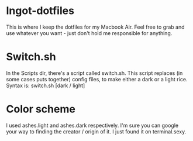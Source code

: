 # Ingot-dotfiles

This is where I keep the dotfiles for my Macbook Air.
Feel free to grab and use whatever you want - just don't hold me responsible for anything.

# Switch.sh
In the Scripts dir, there's a script called switch.sh. This script replaces (in some cases puts together) config files, to make either a dark or a light rice. Syntax is: switch.sh [dark / light]

# Color scheme
I used ashes.light and ashes.dark respectively.
I'm sure you can google your way to finding the creator / origin of it. I just found it on terminal.sexy.
